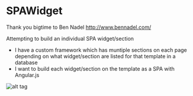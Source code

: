 # SPAWidget 
Thank you bigtime to Ben Nadel http://www.bennadel.com/

Attempting to build an individual SPA widget/section

- I have a custom framework which has muntiple sections on each page depending on what widget/section are listed for that template in a database
- I want to build each widget/section on the template as a SPA with Angular.js


![alt tag](https://dl.dropboxusercontent.com/s/29od4epamll79l5/Copy%20of%20Untitled%20Diagram.png)
